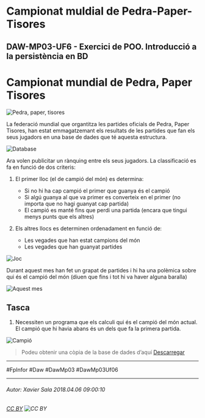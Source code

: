 # Campionat muldial de Pedra-Paper-Tisores
## DAW-MP03-UF6 - Exercici de POO. Introducció a la persistència en BD
# Campionat mundial de Pedra, Paper Tisores

![Pedra, paper, tisores](https://raw.githubusercontent.com/utrescu/CampioPedraPaperTisores/master/README/pedra1.png)

La federació mundial que organtitza les partides oficials de Pedra, Paper Tisores, han estat emmagatzemant els resultats de les partides que fan els seus jugadors en una base de dades que té aquesta estructura.

![Database](https://raw.githubusercontent.com/utrescu/CampioPedraPaperTisores/master/README/pedra2.png)

Ara volen publicitar un rànquing entre els seus jugadors. La classificació es fa en funció de dos criteris:

1.  El primer lloc (el de campió del món) es determina:

    * Si no hi ha cap campió el primer que guanya és el campió
    * Si algú guanya al que va primer es converteix en el primer (no importa que no hagi guanyat cap partida)
    * El campió es manté fins que perdi una partida (encara que tingui menys punts que els altres)

2.  Els altres llocs es determinen ordenadament en funció de:
    * Les vegades que han estat campions del món
    * Les vegades que han guanyat partides

![Joc](https://raw.githubusercontent.com/utrescu/CampioPedraPaperTisores/master/README/pedra3.png)

Durant aquest mes han fet un grapat de partides i hi ha una polèmica sobre qui és el campió del món (diuen que fins i tot hi va haver alguna baralla)

![Aquest mes](https://raw.githubusercontent.com/utrescu/CampioPedraPaperTisores/master/README/pedra4.png)

## Tasca

1. Necessiten un programa que els calculi qui és el campió del món actual. El campió que hi havia abans és un dels que fa la primera partida.

![Campió](https://raw.githubusercontent.com/utrescu/CampioPedraPaperTisores/master/README/pedra5.png)

> Podeu obtenir una còpia de la base de dades d’aquí [Descarregar](https://drive.google.com/file/d/1Q2jZg48FqWRd69zlFKx58R78yTvy6Tv8/view?usp=sharing)

---

#FpInfor #Daw #DawMp03 #DawMp03Uf06

---

###### Autor: Xavier Sala 2018.04.06 09:00:10
###### [CC BY](https://creativecommons.org/licenses/by/4.0/) ![CC BY](https://licensebuttons.net/l/by/3.0/80x15.png)
